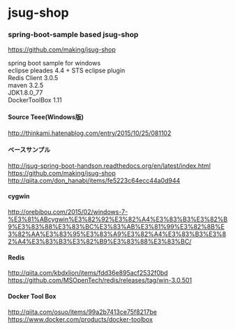 # jsug-shop
### spring-boot-sample based jsug-shop
https://github.com/making/jsug-shop 

spring boot sample for windows  
eclipse pleades 4.4 + STS eclipse plugin  
Redis Client 3.0.5  
maven 3.2.5  
JDK1.8.0_77  
DockerToolBox 1.11  

#### Source Teee(Windows版) 
http://thinkami.hatenablog.com/entry/2015/10/25/081102  

#### ベースサンプル
http://jsug-spring-boot-handson.readthedocs.org/en/latest/index.html  
https://github.com/making/jsug-shop  
http://qiita.com/don_hanabi/items/fe5223c64ecc44a0d944  

#### cygwin
http://orebibou.com/2015/02/windows-7-%E3%81%ABcygwin%E3%82%92%E3%82%A4%E3%83%B3%E3%82%B9%E3%83%88%E3%83%BC%E3%83%AB%E3%81%99%E3%82%8B%E3%82%AA%E3%83%95%E3%83%A9%E3%82%A4%E3%83%B3%E3%82%A4%E3%83%B3%E3%82%B9%E3%83%88%E3%83%BC/  

#### Redis 
http://qiita.com/kbdxlion/items/fdd36e895acf2532f0bd  
https://github.com/MSOpenTech/redis/releases/tag/win-3.0.501  

#### Docker Tool Box 
http://qiita.com/osuo/items/99a2b7413ce75f8217be  
https://www.docker.com/products/docker-toolbox



